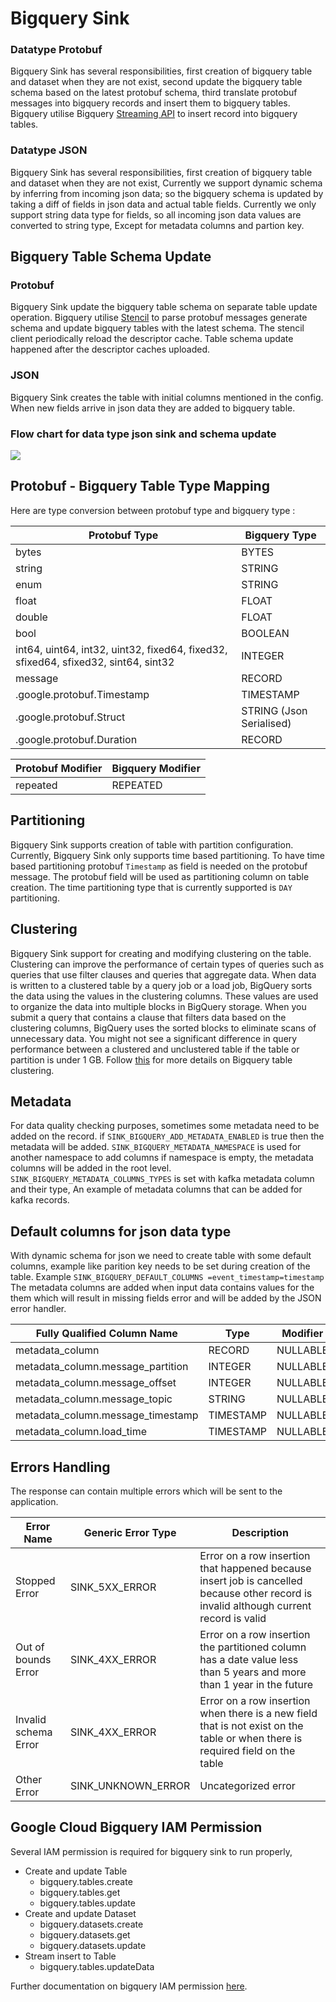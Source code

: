 # Bigquery Sink

### Datatype Protobuf
Bigquery Sink has several responsibilities, first creation of bigquery table and dataset when they are not exist, 
second update the bigquery table schema based on the latest protobuf schema,
third translate protobuf messages into bigquery records and insert them to bigquery tables.
Bigquery utilise Bigquery [Streaming API](https://cloud.google.com/bigquery/streaming-data-into-bigquery) to insert record into bigquery tables.

### Datatype JSON
Bigquery Sink has several responsibilities, first creation of bigquery table and dataset when they are not exist,
Currently we support dynamic schema by inferring from incoming json data; so the bigquery schema is updated by taking a diff of fields in json data and actual table fields.
Currently we only support string data type for fields, so all incoming json data values are converted to string type, Except for metadata columns and partion key.

## Bigquery Table Schema Update

### Protobuf 
Bigquery Sink update the bigquery table schema on separate table update operation. Bigquery utilise [Stencil](https://github.com/goto/stencil) to parse protobuf messages generate schema and update bigquery tables with the latest schema. 
The stencil client periodically reload the descriptor cache. Table schema update happened after the descriptor caches uploaded. 

### JSON
Bigquery Sink creates the table with initial columns mentioned in the config. When new fields arrive in json data they are added to bigquery table.
### Flow chart for data type json sink and schema update
![](../images/bigquery-json-flow-diagram.svg)

## Protobuf - Bigquery Table Type Mapping

Here are type conversion between protobuf type and bigquery type : 

| Protobuf Type | Bigquery Type |
| --- | ----------- |
| bytes | BYTES |
| string | STRING |
| enum | STRING |
| float | FLOAT |
| double | FLOAT |
| bool | BOOLEAN |
| int64, uint64, int32, uint32, fixed64, fixed32, sfixed64, sfixed32, sint64, sint32 | INTEGER |
| message | RECORD |
| .google.protobuf.Timestamp | TIMESTAMP |
| .google.protobuf.Struct | STRING (Json Serialised) |
| .google.protobuf.Duration | RECORD |

| Protobuf Modifier | Bigquery Modifier |
| --- | ----------- |
| repeated | REPEATED |


## Partitioning

Bigquery Sink supports creation of table with partition configuration. Currently, Bigquery Sink only supports time based partitioning.
To have time based partitioning protobuf `Timestamp` as field is needed on the protobuf message. The protobuf field will be used as partitioning column on table creation. 
The time partitioning type that is currently supported is `DAY` partitioning.

## Clustering 

Bigquery Sink support for creating and modifying clustering on the table. Clustering can improve the performance of certain types of queries such as queries that use filter clauses and queries that aggregate data. 
When data is written to a clustered table by a query job or a load job, BigQuery sorts the data using the values in the clustering columns. These values are used to organize the data into multiple blocks in BigQuery storage. 
When you submit a query that contains a clause that filters data based on the clustering columns, BigQuery uses the sorted blocks to eliminate scans of unnecessary data. You might not see a significant difference in query performance between a clustered and unclustered table if the table or partition is under 1 GB.
Follow [this](https://cloud.google.com/bigquery/docs/clustered-tables) for more details on Bigquery table clustering.

## Metadata

For data quality checking purposes, sometimes some metadata need to be added on the record. 
if `SINK_BIGQUERY_ADD_METADATA_ENABLED` is true then the metadata will be added. 
`SINK_BIGQUERY_METADATA_NAMESPACE` is used for another namespace to add columns
if namespace is empty, the metadata columns will be added in the root level.
`SINK_BIGQUERY_METADATA_COLUMNS_TYPES` is set with kafka metadata column and their type,
An example of metadata columns that can be added for kafka records.

## Default columns for json data type
With dynamic schema for json we need to create table with some default columns, example like parition key needs to be set during creation of the table.
Example `SINK_BIGQUERY_DEFAULT_COLUMNS =event_timestamp=timestamp`
The metadata columns are added when input data contains values for the them which will result in missing fields error and will be added by the JSON error handler.

| Fully Qualified Column Name | Type | Modifier |
| --- | ----------- | ------- | 
| metadata_column | RECORD | NULLABLE |
| metadata_column.message_partition | INTEGER | NULLABLE |
| metadata_column.message_offset | INTEGER | NULLABLE |
| metadata_column.message_topic | STRING | NULLABLE |
| metadata_column.message_timestamp | TIMESTAMP | NULLABLE |
| metadata_column.load_time | TIMESTAMP | NULLABLE |

## Errors Handling

The response can contain multiple errors which will be sent to the application.

| Error Name | Generic Error Type | Description |
| --- | ----------- | ------- | 
| Stopped Error | SINK_5XX_ERROR | Error on a row insertion that happened because insert job is cancelled because other record is invalid although current record is valid |
| Out of bounds Error | SINK_4XX_ERROR | Error on a row insertion the partitioned column has a date value less than 5 years and more than 1 year in the future |
| Invalid schema Error | SINK_4XX_ERROR | Error on a row insertion when there is a new field that is not exist on the table or when there is required field on the table |
| Other Error | SINK_UNKNOWN_ERROR | Uncategorized error |

## Google Cloud Bigquery IAM Permission

Several IAM permission is required for bigquery sink to run properly,

* Create and update Table 
    * bigquery.tables.create
    * bigquery.tables.get
    * bigquery.tables.update
* Create and update Dataset
    * bigquery.datasets.create
    * bigquery.datasets.get
    * bigquery.datasets.update
* Stream insert to Table
    * bigquery.tables.updateData

Further documentation on bigquery IAM permission [here](https://cloud.google.com/bigquery/streaming-data-into-bigquery).
